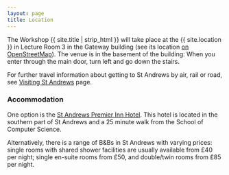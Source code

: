 ```yaml
---
layout: page
title: Location
---
```


The Workshop {{ site.title | strip_html }} will take place at the {{ site.location }}
in Lecture Room 3 in the Gateway building (see its location [on OpenStreetMap](https://www.openstreetmap.org/way/27225074)).
The venue is in the basement of the building: When you enter through the main door, turn left and go down the stairs.


For further travel information about getting to St Andrews by air, rail or road, see [Visiting St Andrews](http://www.st-andrews.ac.uk/about/visiting/) page.

<h3>Accommodation</h3>

One option is the [St Andrews Premier Inn Hotel](http://www.premierinn.com/en/hotel/STALAR/st-andrews).
This hotel is located in the southern part of St Andrews and a 25 minute walk from the School of Computer Science.

Alternatively, there is a range of B&Bs in St Andrews with varying prices: single rooms with shared
shower facilities are usually available from £40 per night; single en-suite rooms from £50, and double/twin
rooms from £85 per night.

